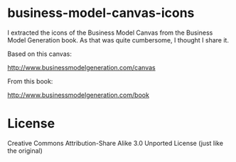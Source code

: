 business-model-canvas-icons
===========================

I extracted the icons of the Business Model Canvas from the Business Model Generation book. As that was quite cumbersome, I thought I share it.

Based on this canvas:

http://www.businessmodelgeneration.com/canvas

From this book:

http://www.businessmodelgeneration.com/book

License
============================

Creative Commons Attribution-Share Alike 3.0 Unported License (just like the original)
